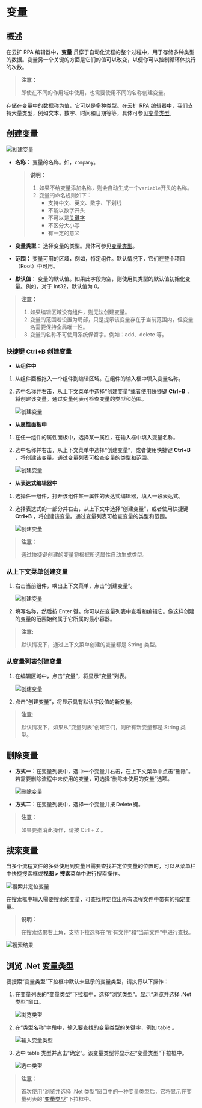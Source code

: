 # 变量

## 概述

在云扩 RPA 编辑器中，**变量** 贯穿于自动化流程的整个过程中，用于存储多种类型的数据。变量另一个关键的方面是它们的值可以改变，以便你可以控制循环体执行的次数。

> **注意：**
>
> 即使在不同的作用域中使用，也需要使用不同的名称创建变量。

存储在变量中的数据称为值，它可以是多种类型。在云扩 RPA 编辑器中，我们支持大量类型，例如文本、数字、时间和日期等等，具体可参见[变量类型](./TypeOfVariables.md)。

## 创建变量

![创建变量](https://docimages.blob.core.chinacloudapi.cn/images/Studio/Variable/variabletips.png)

- **名称：** 变量的名称。如，`company`。

   >**说明：**
   >
   >1. 如果不给变量添加名称，则会自动生成一个`variable`开头的名称。
   >2. 变量的命名规则如下：
   >    - 支持中文、英文、数字、下划线
   >    - 不能以数字开头
   >    - 不可以是[关键字](https://docs.microsoft.com/zh-cn/dotnet/csharp/language-reference/keywords/)
   >    - 不区分大小写
   >    - 有一定的意义

- **变量类型：** 选择变量的类型。具体可参见[变量类型](./TypeOfVariables.md)。
- **范围：** 变量可用的区域，例如，特定组件。默认情况下，它们在整个项目（Root）中可用。
- **默认值：** 变量的默认值。如果此字段为空，则使用其类型的默认值初始化变量。例如，对于 Int32，默认值为 0。

> **注意：**
>
> 1. 如果编辑区域没有组件，则无法创建变量。 
> 2. 变量的范围若设置为局部，只是提示该变量存在于当前范围内，但变量名需要保持全局唯一性。
> 3. 变量的名称不可使用系统保留字。例如：add、delete 等。

### 快捷键 Ctrl+B 创建变量

- **从组件中**

1. 从组件面板拖入一个组件到编辑区域。在组件的输入框中填入变量名称。
2. 选中名称并右击，从上下文菜单中选择“创建变量”或者使用快捷键 **Ctrl+B** ，将创建该变量。通过变量列表可检查变量的类型和范围。

   ![创建变量](https://docimages.blob.core.chinacloudapi.cn/images/Studio/Variable/Activity-createVariable.png)

- **从属性面板中**

1. 在任一组件的属性面板中，选择某一属性，在输入框中填入变量名称。
2. 选中名称并右击，从上下文菜单中选择“创建变量”，或者使用快捷键 **Ctrl+B** ，将创建该变量。通过变量列表可检查变量的类型和范围。

   ![创建变量](https://docimages.blob.core.chinacloudapi.cn/images/Studio/Variable/Property-createVariable.png)

- **从表达式编辑器中**

1. 选择任一组件，打开该组件某一属性的表达式编辑器，填入一段表达式。
2. 选择表达式的一部分并右击，从上下文中选择“创建变量”，或者使用快捷键 **Ctrl+B** ，将创建该变量。通过变量列表可检查变量的类型和范围。

   ![创建变量](https://docimages.blob.core.chinacloudapi.cn/images/Studio/Variable/Editor-createVariable.png)

> **注意：**
>
>通过快捷键创建的变量将根据所选属性自动生成类型。
  
### 从上下文菜单创建变量

1. 右击当前组件，唤出上下文菜单，点击“创建变量”。

   ![创建变量](https://docimages.blob.core.chinacloudapi.cn/images/Studio/Variable/menu-createVariable.png)

2. 填写名称，然后按 Enter 键。你可以在变量列表中查看和编辑它。像这样创建的变量的范围始终属于它所属的最小容器。

>**注意:**
>
>默认情况下，通过上下文菜单创建的变量都是 String 类型。
  
### 从变量列表创建变量

1. 在编辑区域中，点击“变量”，将显示“变量”列表。

   ![创建变量](https://docimages.blob.core.chinacloudapi.cn/images/Studio/Variable/variablePanel-createVariable.png)

2. 点击“创建变量”，将显示具有默认字段值的新变量。

>**注意:**
>
>默认情况下，如果从“变量列表”创建它们，则所有新变量都是 String 类型。
  
## 删除变量

- **方式一**：在变量列表中，选中一个变量并右击，在上下文菜单中点击“删除”。若需要删除流程中未使用的变量，可选择“删除未使用的变量”选项。

   ![删除变量](https://docimages.blob.core.chinacloudapi.cn/images/Studio/deletevariable20210806.png)

- **方式二**：在变量列表中，选择一个变量并按 Delete 键。

>**注意：**
>
>如果要撤消此操作，请按 Ctrl + Z 。

## 搜索变量

当多个流程文件的多处使用到变量且需要查找并定位变量的位置时，可以从菜单栏中快捷搜索框或**视图 > 搜索**菜单中进行搜索操作。

![搜索并定位变量](https://docimages.blob.core.chinacloudapi.cn/images/Studio/searchvariables20210323.png)

在搜索框中输入需要搜索的变量，可查找并定位出所有流程文件中带有的指定变量。

>**说明：**
>
>在搜索结果右上角，支持下拉选择在“所有文件”和“当前文件”中进行查找。

![搜索结果](https://docimages.blob.core.chinacloudapi.cn/images/Studio/searchvariablesresult20210323.png)

## 浏览 .Net 变量类型

要搜索“变量类型”下拉框中默认未显示的变量类型，请执行以下操作：

1. 在变量列表的“变量类型”下拉框中，选择“浏览类型”。显示“浏览并选择 .Net 类型”窗口。

    ![浏览类型](https://docimages.blob.core.chinacloudapi.cn/images/Studio/Variable/viewTypeOfVariable.png)

2. 在“类型名称”字段中，输入要查找的变量类型的关键字，例如 table 。

    ![输入变量类型](https://docimages.blob.core.chinacloudapi.cn/images/Studio/Variable/inputTable.png)

3. 选中 table 类型并点击“确定”。该变量类型将显示在“变量类型”下拉框中。

    ![选中类型](https://docimages.blob.core.chinacloudapi.cn/images/Studio/Variable/confirmTable.png)

>**注意：**
>
>首次使用“浏览并选择 .Net 类型”窗口中的一种变量类型后，它将显示在变量列表的“[变量类型](./TypeOfVariables.md)”下拉框中。
